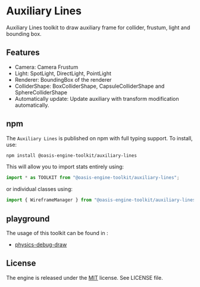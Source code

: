 # Auxiliary Lines

Auxiliary Lines toolkit to draw auxiliary frame for collider, frustum, light and bounding box.

## Features
- Camera: Camera Frustum
- Light: SpotLight, DirectLight, PointLight
- Renderer: BoundingBox of the renderer
- ColliderShape: BoxColliderShape, CapsuleColliderShape and SphereColliderShape
- Automatically update: Update auxiliary with transform modification automatically.

## npm

The `Auxiliary Lines` is published on npm with full typing support. To install, use:

```sh
npm install @oasis-engine-toolkit/auxiliary-lines
```

This will allow you to import stats entirely using:

```javascript
import * as TOOLKIT from "@oasis-engine-toolkit/auxiliary-lines";
```

or individual classes using:

```javascript
import { WireframeManager } from "@oasis-engine-toolkit/auxiliary-lines";
```

## playground
The usage of this toolkit can be found in :
- [physics-debug-draw](https://github.com/ant-galaxy/oasis-engine.github.io/blob/main/playground/physics-debug-draw.ts)

## License

The engine is released under the [MIT](https://opensource.org/licenses/MIT) license. See LICENSE file.